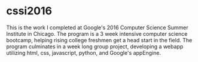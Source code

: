 # cssi2016
This is the work I completed at Google's 2016 Computer Science Summer Institute in Chicago.  The program is a 3 week intensive computer science bootcamp, helping rising college freshmen get a head start in the field.  The program culminates in a week long group project, developing a webapp utilizing html, css, javascript, python, and  Google's appEngine.
